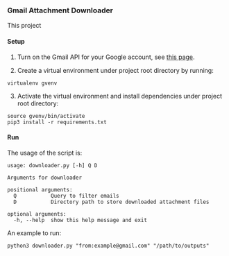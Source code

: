 ### Gmail Attachment Downloader

This project 

#### Setup
1. Turn on the Gmail API for your Google account, see [this page](https://developers.google.com/gmail/api/quickstart/python).

2. Create a virtual environment under project root directory by running:

```
virtualenv gvenv
```

3. Activate the virtual environment and install dependencies under project root directory:

```
source gvenv/bin/activate
pip3 install -r requirements.txt
```

#### Run
The usage of the script is:
```
usage: downloader.py [-h] Q D

Arguments for downloader

positional arguments:
  Q           Query to filter emails
  D           Directory path to store downloaded attachment files

optional arguments:
  -h, --help  show this help message and exit
```
An example to run:

```
python3 downloader.py "from:example@gmail.com" "/path/to/outputs"
```

